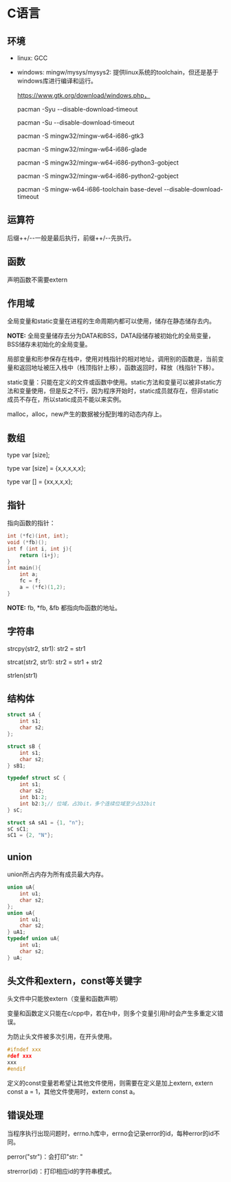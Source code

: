 # C语言

## 环境

* linux: GCC

* windows: mingw/mysys/mysys2: 提供linux系统的toolchain，但还是基于windows库进行编译和运行。

  https://www.gtk.org/download/windows.php，

  pacman -Syu --disable-download-timeout

  pacman -Su --disable-download-timeout

  pacman -S mingw32/mingw-w64-i686-gtk3

  pacman -S mingw32/mingw-w64-i686-glade

  pacman -S mingw32/mingw-w64-i686-python3-gobject

  pacman -S mingw32/mingw-w64-i686-python2-gobject

  pacman -S mingw-w64-i686-toolchain base-devel --disable-download-timeout

## 运算符

后缀++/--一般是最后执行，前缀++/--先执行。

## 函数

声明函数不需要extern

## 作用域

全局变量和static变量在进程的生命周期内都可以使用，储存在静态储存去内。

**NOTE:** 全局变量储存去分为DATA和BSS，DATA段储存被初始化的全局变量，BSS储存未初始化的全局变量。

局部变量和形参保存在栈中，使用对栈指针的相对地址，调用别的函数是，当前变量和返回地址被压入栈中（栈顶指针上移），函数返回时，释放（栈指针下移）。

static变量：只能在定义的文件或函数中使用。static方法和变量可以被非static方法和变量使用，但是反之不行，因为程序开始时，static成员就存在，但非static成员不存在，所以static成员不能以来实例。

malloc，alloc，new产生的数据被分配到堆的动态内存上。

## 数组

type var [size];

type var [size] = {x,x,x,x,x};

type var [] = {xx,x,x,x};

## 指针

指向函数的指针：

```c
int (*fc)(int, int);
void (*fb)();
int f (int i, int j){
	return (i+j);
}
int main(){
    int a;
    fc = f;
    a = (*fc)(1,2);
}
```

**NOTE:** fb, *fb, &fb 都指向fb函数的地址。

## 字符串

strcpy(str2, str1): str2 = str1

strcat(str2, str1): str2 = str1 + str2

strlen(str1)

## 结构体

```c
struct sA {
    int s1;
    char s2;
};

struct sB {
    int s1;
    char s2;
} sB1;

typedef struct sC {
    int s1;
    char s2;
    int b1:2;
    int b2:3;// 位域，占3bit，多个连续位域至少占32bit
} sC;

struct sA sA1 = {1, "n"};
sC sC1;
sC1 = {2, "N"};
```

## union

union所占内存为所有成员最大内存。

```c
union uA{
    int u1;
    char s2;
};
union uA{
    int u1;
    char s2;
} uA1;
typedef union uA{
    int u1;
    char s2;
} uA;
```

## 头文件和extern，const等关键字

头文件中只能放extern（变量和函数声明）

变量和函数定义只能在c/cpp中，若在h中，则多个变量引用h时会产生多重定义错误。

为防止头文件被多次引用，在开头使用。

```c
#ifndef xxx
#def xxx
xxx
#endif
```

定义的const变量若希望让其他文件使用，则需要在定义是加上extern, extern const a = 1，其他文件使用时，extern const a。

## 错误处理

当程序执行出现问题时，errno.h库中，errno会记录error的id，每种error的id不同。

perror("str")：会打印"str: <error information>"

strerror(id)：打印相应id的字符串模式。


